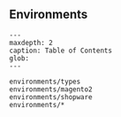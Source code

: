 ## Environments

```{toctree}
---
maxdepth: 2
caption: Table of Contents
glob:
---

environments/types
environments/magento2
environments/shopware
environments/*
```
